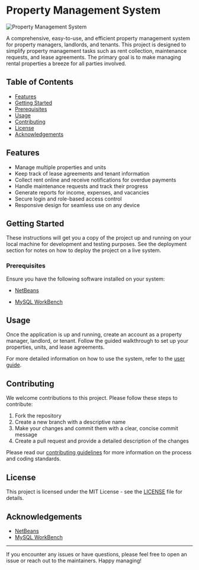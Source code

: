 # Property Management System

![Property Management System](assets/logo.png)

A comprehensive, easy-to-use, and efficient property management system for property managers, landlords, and tenants. This project is designed to simplify property management tasks such as rent collection, maintenance requests, and lease agreements. The primary goal is to make managing rental properties a breeze for all parties involved.

## Table of Contents

- [Features](#features)
- [Getting Started](#getting-started)
- [Prerequisites](#prerequisites)
- [Usage](#usage)
- [Contributing](#contributing)
- [License](#license)
- [Acknowledgements](#acknowledgements)

## Features

- Manage multiple properties and units
- Keep track of lease agreements and tenant information
- Collect rent online and receive notifications for overdue payments
- Handle maintenance requests and track their progress
- Generate reports for income, expenses, and vacancies
- Secure login and role-based access control
- Responsive design for seamless use on any device

## Getting Started

These instructions will get you a copy of the project up and running on your local machine for development and testing purposes. See the deployment section for notes on how to deploy the project on a live system.

### Prerequisites

Ensure you have the following software installed on your system:

- [NetBeans](https://netbeans.apache.org/)

- [MySQL WorkBench](https://www.mysql.com/) 


## Usage

Once the application is up and running, create an account as a property manager, landlord, or tenant. Follow the guided walkthrough to set up your properties, units, and lease agreements.

For more detailed information on how to use the system, refer to the [user guide](docs/user_guide.md).

## Contributing

We welcome contributions to this project. Please follow these steps to contribute:

1. Fork the repository
2. Create a new branch with a descriptive name
3. Make your changes and commit them with a clear, concise commit message
4. Create a pull request and provide a detailed description of the changes

Please read our [contributing guidelines](CONTRIBUTING.md) for more information on the process and coding standards.

## License

This project is licensed under the MIT License - see the [LICENSE](LICENSE) file for details.

## Acknowledgements

- [NetBeans](https://netbeans.apache.org/)
- [MySQL WorkBench](https://www.mysql.com/)

---

If you encounter any issues or have questions, please feel free to open an issue or reach out to the maintainers. Happy managing!




